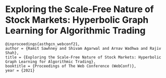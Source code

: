 # Exploring the Scale-Free Nature of Stock Markets: Hyperbolic Graph Learning for Algorithmic Trading

```
@inproceedings{asthgcn_webconf21,
author = {Ramit Sawhney and Shivam Agarwal and Arnav Wadhwa and Rajiv Shah},
title = {Exploring the Scale-Free Nature of Stock Markets: Hyperbolic Graph Learning for Algorithmic Trading},
booktitle = {Proceedings of The Web Conference (WebConf)},
year = {2021}
